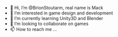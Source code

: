 - 👋 Hi, I’m @BrionStoutarm, real name is Mack
- 👀 I’m interested in game design and development
- 🌱 I’m currently learning Unity3D and Blender
- 💞️ I’m looking to collaborate on games
- 📫 How to reach me ...

<!---
BrionStoutarm/BrionStoutarm is a ✨ special ✨ repository because its `README.md` (this file) appears on your GitHub profile.
You can click the Preview link to take a look at your changes.
--->
